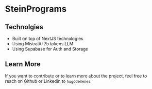 # SteinPrograms

## Technolgies

- Built on top of NextJS technologies
- Using MistralAI 7b tokens LLM
- Using Supabase for Auth and Storage

## Learn More

If you want to contribute or to learn more about the project, feel free to reach on Github or Linkedin to `hugodemenez`

